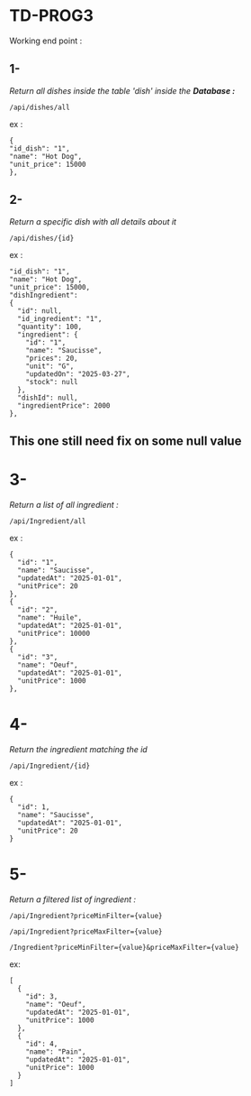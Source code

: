 # TD-PROG3

Working end point :


## 1-
 *Return all dishes inside the table 'dish' inside the **Database :***

    /api/dishes/all

ex :

    {
    "id_dish": "1",
    "name": "Hot Dog",
    "unit_price": 15000
    }, 

## 2-
*Return a specific dish with all details about it*
    
    /api/dishes/{id}

ex :

    "id_dish": "1",
    "name": "Hot Dog",
    "unit_price": 15000,
    "dishIngredient":
    {
      "id": null,
      "id_ingredient": "1",
      "quantity": 100,
      "ingredient": {
        "id": "1",
        "name": "Saucisse",
        "prices": 20,
        "unit": "G",
        "updatedOn": "2025-03-27",
        "stock": null
      },
      "dishId": null,
      "ingredientPrice": 2000
    },

## **This one still need fix on some null value**

# 3-
*Return a list of all ingredient :* 

    /api/Ingredient/all

ex : 

    {
      "id": "1",
      "name": "Saucisse",
      "updatedAt": "2025-01-01",
      "unitPrice": 20
    },
    {
      "id": "2",
      "name": "Huile",
      "updatedAt": "2025-01-01",
      "unitPrice": 10000
    },
    {
      "id": "3",
      "name": "Oeuf",
      "updatedAt": "2025-01-01",
      "unitPrice": 1000
    },

# 4- 

*Return the ingredient matching the id*

    /api/Ingredient/{id}

ex : 

    {
      "id": 1,
      "name": "Saucisse",
      "updatedAt": "2025-01-01",
      "unitPrice": 20
    }

# 5-

*Return a filtered list of ingredient :*

    /api/Ingredient?priceMinFilter={value}

    /api/Ingredient?priceMaxFilter={value}

    /Ingredient?priceMinFilter={value}&priceMaxFilter={value}

ex: 

    [
      {
        "id": 3,
        "name": "Oeuf",
        "updatedAt": "2025-01-01",
        "unitPrice": 1000
      },
      {
        "id": 4,
        "name": "Pain",
        "updatedAt": "2025-01-01",
        "unitPrice": 1000
      }
    ]